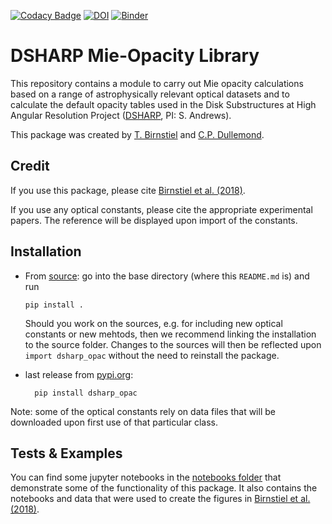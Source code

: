 [![Codacy Badge](https://app.codacy.com/project/badge/Grade/b31911d281014b5197cb4ef1acb32cf3)](https://app.codacy.com/gh/birnstiel/dsharp_opac/dashboard?utm_source=gh&utm_medium=referral&utm_content=&utm_campaign=Badge_grade)
[![DOI](https://zenodo.org/badge/137751482.svg)](https://zenodo.org/badge/latestdoi/137751482)
[![Binder](https://mybinder.org/badge_logo.svg)](https://mybinder.org/v2/gh/birnstiel/dsharp_opac/master?filepath=notebooks%2Findex.ipynb)

# DSHARP Mie-Opacity Library

This repository contains a module to carry out Mie opacity calculations based on
a range of astrophysically relevant optical datasets and to calculate the
default opacity tables used in the Disk Substructures at High Angular Resolution
Project ([DSHARP](https://almascience.eso.org/almadata/lp/DSHARP/), PI: S. Andrews).

This package was created by [T. Birnstiel](https://www.til-birnstiel.de) and [C.P. Dullemond](http://www.ita.uni-heidelberg.de/~dullemond).

## Credit

If you use this package, please cite [Birnstiel et al. (2018)](https://doi.org/10.3847/2041-8213/aaf743).

If you use any optical constants, please cite the appropriate experimental papers. The reference will be displayed upon import of the constants.

## Installation

-   From [source](https://github.com/birnstiel/dsharp_opac/archive/master.zip): go into the base directory (where this `README.md` is) and run

        pip install .

      Should you work on the sources, e.g. for including new optical constants or new mehtods, then we recommend linking the installation to the source folder. Changes to the sources will then be reflected upon `import dsharp_opac` without the need to reinstall the package.

- last release from [pypi.org](pypi.org):

        pip install dsharp_opac

Note: some of the optical constants rely on data files that will be downloaded
upon first use of that particular class.

## Tests & Examples

You can find some jupyter notebooks in the [notebooks folder](notebooks/index.ipynb) that demonstrate some of the functionality of this package. It also contains the notebooks and data that were used to create the figures in [Birnstiel et al. (2018)](https://doi.org/10.3847/2041-8213/aaf743).
